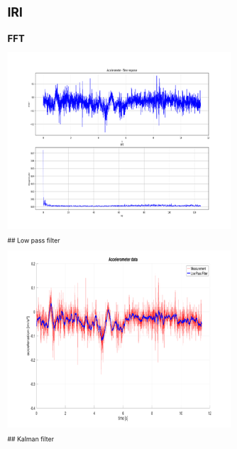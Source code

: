 # IRI
## FFT
<p align="center">
<img src="fft/fft_accel.png" width="600" height="400">
</p>
## Low pass filter
<p align="center">
<img src="low_pass_filter/lpf.png" width="600" height="400">
</p>
## Kalman filter



